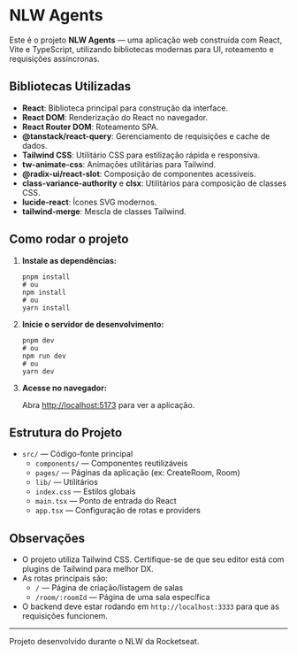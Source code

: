 # NLW Agents

Este é o projeto **NLW Agents** — uma aplicação web construída com React, Vite e TypeScript, utilizando bibliotecas modernas para UI, roteamento e requisições assíncronas.

## Bibliotecas Utilizadas

- **React**: Biblioteca principal para construção da interface.
- **React DOM**: Renderização do React no navegador.
- **React Router DOM**: Roteamento SPA.
- **@tanstack/react-query**: Gerenciamento de requisições e cache de dados.
- **Tailwind CSS**: Utilitário CSS para estilização rápida e responsiva.
- **tw-animate-css**: Animações utilitárias para Tailwind.
- **@radix-ui/react-slot**: Composição de componentes acessíveis.
- **class-variance-authority** e **clsx**: Utilitários para composição de classes CSS.
- **lucide-react**: Ícones SVG modernos.
- **tailwind-merge**: Mescla de classes Tailwind.

## Como rodar o projeto

1. **Instale as dependências:**

   ```fish
   pnpm install
   # ou
   npm install
   # ou
   yarn install
   ```

2. **Inicie o servidor de desenvolvimento:**

   ```fish
   pnpm dev
   # ou
   npm run dev
   # ou
   yarn dev
   ```

3. **Acesse no navegador:**

   Abra [http://localhost:5173](http://localhost:5173) para ver a aplicação.

## Estrutura do Projeto

- `src/` — Código-fonte principal
  - `components/` — Componentes reutilizáveis
  - `pages/` — Páginas da aplicação (ex: CreateRoom, Room)
  - `lib/` — Utilitários
  - `index.css` — Estilos globais
  - `main.tsx` — Ponto de entrada do React
  - `app.tsx` — Configuração de rotas e providers

## Observações

- O projeto utiliza Tailwind CSS. Certifique-se de que seu editor está com plugins de Tailwind para melhor DX.
- As rotas principais são:
  - `/` — Página de criação/listagem de salas
  - `/room/:roomId` — Página de uma sala específica
- O backend deve estar rodando em `http://localhost:3333` para que as requisições funcionem.

---

Projeto desenvolvido durante o NLW da Rocketseat.
